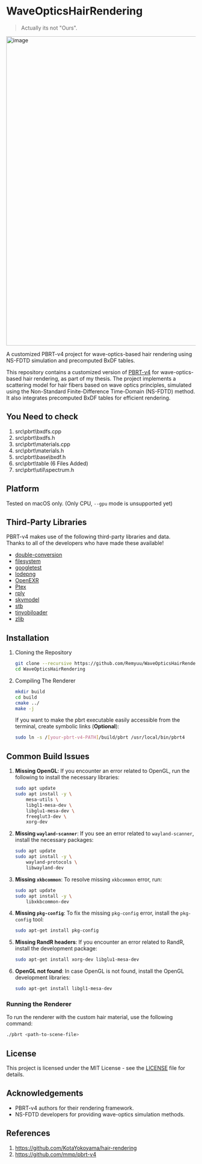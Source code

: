 # WaveOpticsHairRendering

> Actually its not "Ours".
<img width="820" alt="image" src="https://github.com/user-attachments/assets/eab2a0a1-d247-41e8-b3e5-7ced80a55645" />

A customized PBRT-v4 project for wave-optics-based hair rendering using NS-FDTD simulation and precomputed BxDF tables.

This repository contains a customized version of [PBRT-v4](https://github.com/mmp/pbrt-v4) for wave-optics-based hair rendering, as part of my thesis. The project implements a scattering model for hair fibers based on wave optics principles, simulated using the Non-Standard Finite-Difference Time-Domain (NS-FDTD) method. It also integrates precomputed BxDF tables for efficient rendering.

## You Need to check

1. src\pbrt\bxdfs.cpp
2. src\pbrt\bxdfs.h
3. src\pbrt\materials.cpp
4. src\pbrt\materials.h
5. src\pbrt\base\bxdf.h
6. src\pbrt\table (6 Files Added)
7. src\pbrt\util\spectrum.h

## Platform

Tested on macOS only. (Only CPU, `--gpu` mode is unsupported yet)

## Third-Party Libraries

PBRT-v4 makes use of the following third-party libraries and data.  
Thanks to all of the developers who have made these available!

- [double-conversion](https://github.com/google/double-conversion)  
- [filesystem](https://github.com/wjakob/filesystem)  
- [googletest](https://github.com/google/googletest)  
- [lodepng](https://lodev.org/lodepng/)  
- [OpenEXR](http://www.openexr.com)  
- [Ptex](http://ptex.us/)  
- [rply](http://w3.impa.br/~diego/software/rply/)  
- [skymodel](https://cgg.mff.cuni.cz/projects/SkylightModelling/)  
- [stb](https://github.com/nothings/stb)  
- [tinyobjloader](https://github.com/tinyobjloader/tinyobjloader)  
- [zlib](https://zlib.net/)

## Installation

1. Cloning the Repository

    ```bash
    git clone --recursive https://github.com/Remyuu/WaveOpticsHairRendering.git
    cd WaveOpticsHairRendering
    ```

2. Compiling The Renderer

    ```bash
    mkdir build
    cd build
    cmake ../
    make -j
    ```

    If you want to make the pbrt executable easily accessible from the terminal, create symbolic links (**Optional**):

    ```bash
    sudo ln -s /[your-pbrt-v4-PATH]/build/pbrt /usr/local/bin/pbrt4
    ```

## Common Build Issues

1. **Missing OpenGL**:
   If you encounter an error related to OpenGL, run the following to install the necessary libraries:

   ```bash
   sudo apt update
   sudo apt install -y \
       mesa-utils \
       libgl1-mesa-dev \
       libglu1-mesa-dev \
       freeglut3-dev \
       xorg-dev
   ```

2. **Missing `wayland-scanner`**:
   If you see an error related to `wayland-scanner`, install the necessary packages:

   ```bash
   sudo apt update
   sudo apt install -y \
       wayland-protocols \
       libwayland-dev
   ```

3. **Missing `xkbcommon`**:
   To resolve missing `xkbcommon` error, run:

   ```bash
   sudo apt update
   sudo apt install -y \
       libxkbcommon-dev
   ```

4. **Missing `pkg-config`**:
   To fix the missing `pkg-config` error, install the `pkg-config` tool:

   ```bash
   sudo apt-get install pkg-config
   ```

5. **Missing RandR headers**:
   If you encounter an error related to RandR, install the development package:

   ```bash
   sudo apt-get install xorg-dev libglu1-mesa-dev
   ```

6. **OpenGL not found**:
   In case OpenGL is not found, install the OpenGL development libraries:

   ```bash
   sudo apt-get install libgl1-mesa-dev
   ```

### Running the Renderer

To run the renderer with the custom hair material, use the following command:

```bash
./pbrt <path-to-scene-file>
```

## License

This project is licensed under the MIT License - see the [LICENSE](LICENSE) file for details.

## Acknowledgements

- PBRT-v4 authors for their rendering framework.
- NS-FDTD developers for providing wave-optics simulation methods.

## References

1. https://github.com/KotaYokoyama/hair-rendering
2. https://github.com/mmp/pbrt-v4
